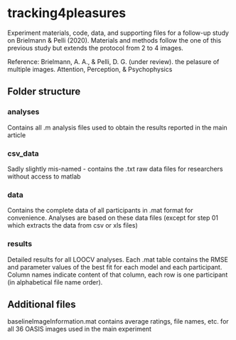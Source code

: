 # tracking4pleasures
Experiment materials, code, data, and supporting files for a follow-up study on Brielmann &amp; Pelli (2020).
Materials and methods follow the one of this previous study but extends the protocol from 2 to 4 images.



Reference:
Brielmann, A. A., & Pelli, D. G. (under review). the pelasure of multiple images. Attention, Perception, & Psychophysics

## Folder structure

### analyses
Contains all .m analysis files used to obtain the results reported in the main article

### csv_data
Sadly slightly mis-named - contains the .txt raw data files for researchers without access to matlab

### data
Contains the complete data of all participants in .mat format for convenience. Analyses are based on these data files (except for step 01 which extracts the data from csv or xls files)

### results
Detailed results for all LOOCV analyses. Each .mat table contains the RMSE and parameter values of the best fit for each model and each participant. Column names indicate content of that column, each row is one participant (in alphabetical file name order).

## Additional files
baselineImageInformation.mat contains average ratings, file names, etc. for all 36 OASIS images used in the main experiment
